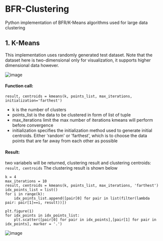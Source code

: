 # BFR-Clustering
Python implementation of BFR/K-Means algorithms used for large data clustering

## 1. K-Means
This implementation uses randomly generated test dataset.
Note that the dataset here is two-dimensional only for visualization, it supports higher dimensional data however.

![image](https://user-images.githubusercontent.com/25105806/114322176-9a27ab00-9ad3-11eb-9f84-76a9a03dec4c.png)

#### Function call: 
`
result, centroids = kmeans(k, points_list, max_iterations, initialization='farthest')
`
* k is the number of clusters
* points_list is the data to be clustered in form of list of tuple
* max_iterations limit the max number of iterations kmeans will perform before convergence
* initialization specifies the initialization method used to generate initial centroids. Either 'random' or 'farthest', which is to choose the data points that are far away from each other as possible

#### Result:
two variabels will be returned, clustering result and clustering centroids: 
`
result, centroids
`
The clustering result is shown below


```
k = 4
max_iterations = 10
result, centroids = kmeans(k, points_list, max_iterations, 'farthest')
idx_points_list = list()
for i in range(k):
    idx_points_list.append([pair[0] for pair in list(filter(lambda pair: pair[1]==i, result))])

plt.figure(1)
for idx_points in idx_points_list:
    plt.scatter([pair[0] for pair in idx_points],[pair[1] for pair in idx_points], marker = '.')
```

![image](https://user-images.githubusercontent.com/25105806/114322336-8466b580-9ad4-11eb-8cf8-1177ab61cb10.png)
